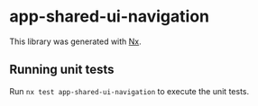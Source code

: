 # app-shared-ui-navigation

This library was generated with [Nx](https://nx.dev).

## Running unit tests

Run `nx test app-shared-ui-navigation` to execute the unit tests.
